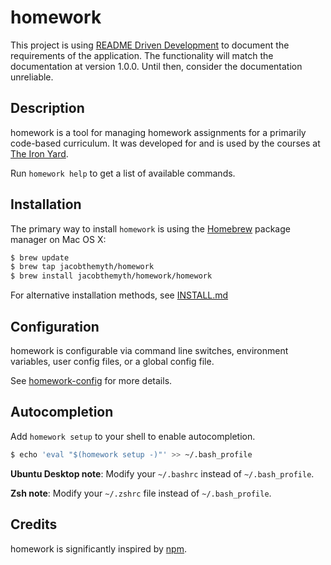 # homework

This project is using [README Driven Development](http://tom.preston-werner.com/2010/08/23/readme-driven-development.html) to document the requirements of the application. The functionality will match the documentation at version 1.0.0. Until then, consider the documentation unreliable.

## Description

homework is a tool for managing homework assignments for a primarily code-based curriculum. It was developed for and is used by the courses at [The Iron Yard](http://theironyard.com).

Run `homework help` to get a list of available commands.

## Installation

The primary way to install `homework` is using the [Homebrew](http://brew.sh/) package manager on Mac OS X:

```sh
$ brew update
$ brew tap jacobthemyth/homework
$ brew install jacobthemyth/homework/homework
```

For alternative installation methods, see [INSTALL.md](INSTALL.md)

## Configuration

homework is configurable via command line switches, environment variables, user config files, or a global config file.

See [homework-config](doc/guides/config.md) for more details.

## Autocompletion
Add `homework setup` to your shell to enable autocompletion.

```sh
$ echo 'eval "$(homework setup -)"' >> ~/.bash_profile
```

**Ubuntu Desktop note**: Modify your `~/.bashrc` instead of `~/.bash_profile`.

**Zsh note**: Modify your `~/.zshrc` file instead of `~/.bash_profile`.

## Credits

homework is significantly inspired by [npm](https://github.com/npm/npm).
